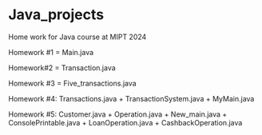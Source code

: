 # Java_projects

Home work for Java course at MIPT 2024

Homework #1 = Main.java


Homework#2 = Transaction.java


Homework #3 = Five_transactions.java


Homework #4: Transactions.java + TransactionSystem.java + MyMain.java


Homework #5: Customer.java + Operation.java + New_main.java + ConsolePrintable.java + LoanOperation.java + CashbackOperation.java

